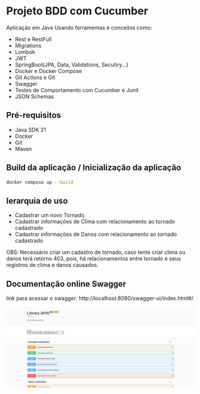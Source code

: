 # Projeto BDD com Cucumber
Aplicação em Java Usando ferramentas e conceitos como:
- Rest e RestFull
- Migrations
- Lombok
- JWT
- SpringBoot(JPA, Data, Validations, Secutiry...)
- Docker e Docker Compose
- Git Actions e Git
- Swagger
- Testes de Comportamento com Cucumber e Junit
- JSON Schemas

## Pré-requisitos

- Java SDK 21
- Docker
- Git
- Maven

## Build da aplicação / Inicialização da aplicação

```sh
docker compose up --build
```

## Ierarquia de uso
- Cadastrar um novo Tornado.
- Cadastrar informações de Clima com relacionamento ao tornado cadastrado
- Cadastrar informações de Danos com relacionamento ao tornado cadastrado

OBS: Necessário criar um cadastro de tornado, caso tente criar clima ou danos terá retorno 403,
pois, há relacionamentos entre tornado e seus registros de clima e danos causados.

## Documentação online Swagger

link para acessar o swagger: http://localhost:8080/swagger-ui/index.html#/

![](/.templates/images/swagger.png)


